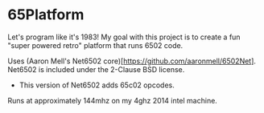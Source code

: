 # 65Platform

Let's program like it's 1983! My goal with this project is to create a fun "super powered retro" platform that runs 6502 code.


Uses (Aaron Mell's Net6502 core)[https://github.com/aaronmell/6502Net]. Net6502 is included under the 2-Clause BSD license.
* This version of Net6502 adds 65c02 opcodes.
 
Runs at approximately 144mhz on my 4ghz 2014 intel machine.